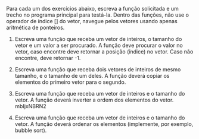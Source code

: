 Para cada um dos exercícios abaixo, escreva a função solicitada e um trecho no programa principal para testá-la. Dentro das funções, não use o operador de índice [] do vetor, navegue pelos vetores usando apenas aritmética de ponteiros.

1. Escreva uma função que receba um vetor de inteiros, o tamanho do vetor e um valor a ser procurado. A função deve procurar o valor no vetor, caso encontre deve retornar a posição (índice) no vetor. Caso não encontre, deve retornar -1.

2. Escreva uma função que receba dois vetores de inteiros de mesmo tamanho, e o tamanho de um deles. A função deverá copiar os elementos do primeiro vetor para o segundo.

3. Escreva uma função que receba um vetor de inteiros e o tamanho do vetor. A função deverá inverter a ordem dos elementos do vetor. mbIjxNBRN2

4. Escreva uma função que receba um vetor de inteiros e o tamanho do vetor. A função deverá ordenar os elementos (implemente, por exemplo, bubble sort).